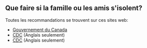 ## Que faire si la famille ou les amis s'isolent?

Toutes les recommandations se trouvent sur ces sites web:

- [Gouvernement du Canada](https://www.canada.ca/fr/sante-publique/services/publications/maladies-et-affections/covid-19-comment-isoler-chez-soi.html)
- [CDC](https://www.cdc.gov/coronavirus/2019-ncov/prepare/get-your-household-ready-for-COVID-19.html) (Anglais seulement)
- [CDC](https://www.cdc.gov/coronavirus/2019-ncov/about/steps-when-sick.html?mod=article_inline) (Anglais seulement)
